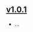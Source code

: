 ## [v1.0.1](https://github.com/push2cloud/compiler-workspace-resolver/compare/v1.0.0...v1.0.1)
- ...
